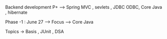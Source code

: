 Backend development P+ --> Spring MVC , sevlets , JDBC ODBC, Core Java , hibernate

Phase -1 : June 27 --> Focus --> Core Java 

Topics -> Basis , JUnit , DSA 

